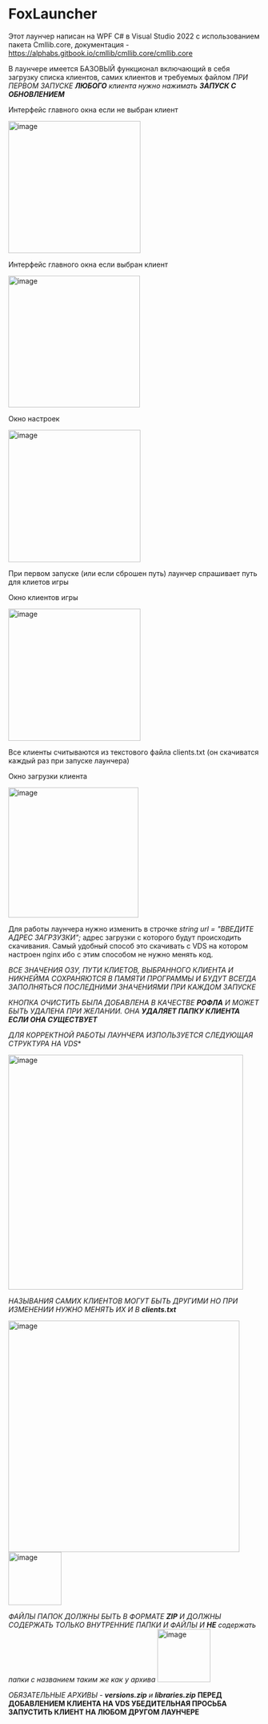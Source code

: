 # FoxLauncher
Этот лаунчер написан на WPF C# в Visual Studio 2022 с использованием пакета Cmllib.core, документация - https://alphabs.gitbook.io/cmllib/cmllib.core/cmllib.core

В лаунчере имеется БАЗОВЫЙ функционал включающий в себя загрузку списка клиентов, самих клиентов и требуемых файлом *ПРИ ПЕРВОМ ЗАПУСКЕ **ЛЮБОГО** клиента нужно нажимать **ЗАПУСК С ОБНОВЛЕНИЕМ*** 

Интерфейс главного окна если не выбран клиент


<img width="264" alt="image" src="https://github.com/MehanikTMYT/FoxLauncher/assets/29605858/d85bd171-3106-4a99-b4fb-85f8337bdfe3">


Интерфейс главного окна если выбран клиент


<img width="263" alt="image" src="https://github.com/MehanikTMYT/FoxLauncher/assets/29605858/e495e068-668f-4c1a-8f2d-a3a7dae99163">

Окно настроек


<img width="264" alt="image" src="https://github.com/MehanikTMYT/FoxLauncher/assets/29605858/7a0b16e1-5fb8-4edf-88c0-31d26799f9f2">

При первом запуске (или если сброшен путь) лаунчер спрашивает путь для клиетов игры

Окно клиентов игры

<img width="264" alt="image" src="https://github.com/MehanikTMYT/FoxLauncher/assets/29605858/fedfde17-83ca-4de5-aac1-7690e78428fa">

Все клиенты считываются из текстового файла clients.txt (он скачиватся каждый раз при запуске лаунчера)

Окно загрузки клиента 


<img width="260" alt="image" src="https://github.com/MehanikTMYT/FoxLauncher/assets/29605858/7b1a874f-a2bd-4070-8c92-722bd8a28306">

Для работы лаунчера нужно изменить в строчке *string url = "ВВЕДИТЕ АДРЕС ЗАГРЗУЗКИ";* адрес загрузки с которого будут происходить скачивания. Самый удобный способ это скачивать с VDS на котором настроен nginx ибо с этим способом не нужно менять код. 

*ВСЕ ЗНАЧЕНИЯ ОЗУ, ПУТИ КЛИЕТОВ, ВЫБРАННОГО КЛИЕНТА И НИКНЕЙМА СОХРАНЯЮТСЯ В ПАМЯТИ ПРОГРАММЫ И БУДУТ ВСЕГДА ЗАПОЛНЯТЬСЯ ПОСЛЕДНИМИ ЗНАЧЕНИЯМИ ПРИ КАЖДОМ ЗАПУСКЕ*

*КНОПКА ОЧИСТИТЬ БЫЛА ДОБАВЛЕНА В КАЧЕСТВЕ **РОФЛА** И МОЖЕТ БЫТЬ УДАЛЕНА ПРИ ЖЕЛАНИИ. ОНА **УДАЛЯЕТ ПАПКУ КЛИЕНТА ЕСЛИ ОНА СУЩЕСТВУЕТ*** 

*ДЛЯ КОРРЕКТНОЙ РАБОТЫ ЛАУНЧЕРА ИЗПОЛЬЗУЕТСЯ СЛЕДУЮЩАЯ СТРУКТУРА НА VDS**


<img width="469" alt="image" src="https://github.com/MehanikTMYT/FoxLauncher/assets/29605858/8709a82b-8b42-4548-9180-8b73f2fa582d">

*НАЗЫВАНИЯ САМИХ КЛИЕНТОВ МОГУТ БЫТЬ ДРУГИМИ НО ПРИ ИЗМЕНЕНИИ НУЖНО МЕНЯТЬ ИХ И В **clients.txt***

<img width="462" alt="image" src="https://github.com/MehanikTMYT/FoxLauncher/assets/29605858/3f2922cb-2088-4e02-9ad2-09d9640a12c6">
<img width="106" alt="image" src="https://github.com/MehanikTMYT/FoxLauncher/assets/29605858/83006ea1-4f22-47f3-9e80-849674f75177">

*ФАЙЛЫ ПАПОК ДОЛЖНЫ БЫТЬ В ФОРМАТЕ **ZIP** И ДОЛЖНЫ СОДЕРЖАТЬ ТОЛЬКО ВНУТРЕННИЕ ПАПКИ И ФАЙЛЫ И **НЕ** содержать папки с названием таким же как у архива*
<img width="106" alt="image" src="https://github.com/MehanikTMYT/FoxLauncher/assets/29605858/260c2e8d-e259-44c9-ae77-76f94c4f241c">

*ОБЯЗАТЕЛЬНЫЕ АРХИВЫ - **versions.zip** и **libraries.zip*** **ПЕРЕД ДОБАВЛЕНИЕМ КЛИЕНТА НА VDS УБЕДИТЕЛЬНАЯ ПРОСЬБА ЗАПУСТИТЬ КЛИЕНТ НА ЛЮБОМ ДРУГОМ ЛАУНЧЕРЕ**
